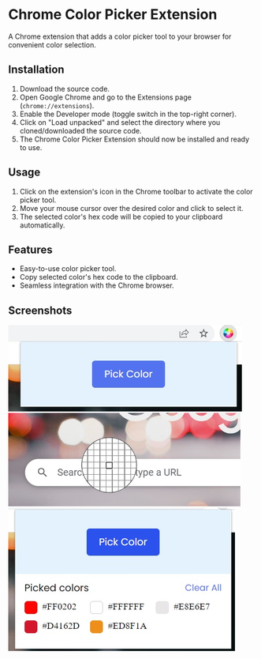 # Chrome Color Picker Extension

A Chrome extension that adds a color picker tool to your browser for convenient color selection.

## Installation

1. Download the source code.
2. Open Google Chrome and go to the Extensions page (`chrome://extensions`).
3. Enable the Developer mode (toggle switch in the top-right corner).
4. Click on "Load unpacked" and select the directory where you cloned/downloaded the source code.
5. The Chrome Color Picker Extension should now be installed and ready to use.

## Usage

1. Click on the extension's icon in the Chrome toolbar to activate the color picker tool.
2. Move your mouse cursor over the desired color and click to select it.
3. The selected color's hex code will be copied to your clipboard automatically.

## Features

- Easy-to-use color picker tool.
- Copy selected color's hex code to the clipboard.
- Seamless integration with the Chrome browser.

## Screenshots

![img1](./images/img1.jpeg)
![img1](./images/img2.jpeg)
![img1](./images/img3.jpeg)

